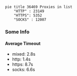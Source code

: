 
```mermaid
pie title 36469 Proxies in list
    "HTTP" : 23149
    "HTTPS": 5352
    "SOCKS" : 12007
```

### Some Info
#### Average Timeout

- mixed: 2.8s
- http: 1.4s
- https: 8.7s
- socks: 6.6s